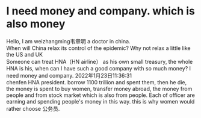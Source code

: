 # I need money and company. which is also money  
Hello, I am weizhangming韦章明 a doctor in china.  
When will China relax its control of the epidemic? Why not relax a little like the US and UK    
Someone can treat HNA（HN airline） as his own small treasury, the whole HNA is his, when can I have such a good company with so much money? I need money and company. 2022年1月23日11:36:31  
chenfen HNA president. borrow 1100 trillion and spent them, then he die, the money is spent to buy women, transfer money abroad, the money from people and from stock market which is also from people. Each of officer are earning and spending people's money in this way. this is why women would rather choose 公务员.  
